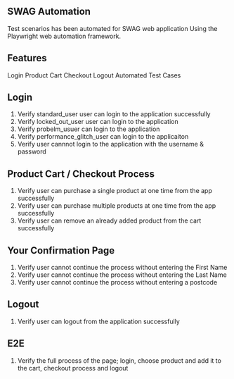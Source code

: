 ## SWAG Automation
Test scenarios has been automated for SWAG web application Using the Playwright web automation framework.

## Features
Login
Product Cart
Checkout
Logout
Automated Test Cases

## Login
1. Verify standard_user user can login to the application successfully
2. Verify locked_out_user user can login to the application
3. Verify probelm_usuer can login to the application
4. Verify performance_glitch_user can login to the applicaiton
5. Verify user cannnot login to the application with the username & password

## Product Cart / Checkout Process
1. Verify user can purchase a single product at one time from the app successfully
2. Verify user can purchase multiple products at one time from the app successfully
3. Verify user can remove an already added product from the cart successfully

## Your Confirmation Page
1. Verify user cannot continue the process without entering the First Name
2. Verify user cannot continue the process without entering the Last Name
3. Verify user cannot continue the process without entering a postcode

## Logout
1. Verify user can logout from the application successfully

## E2E
1. Verify the full process of the page; login, choose product and add it to the cart, checkout process and logout
